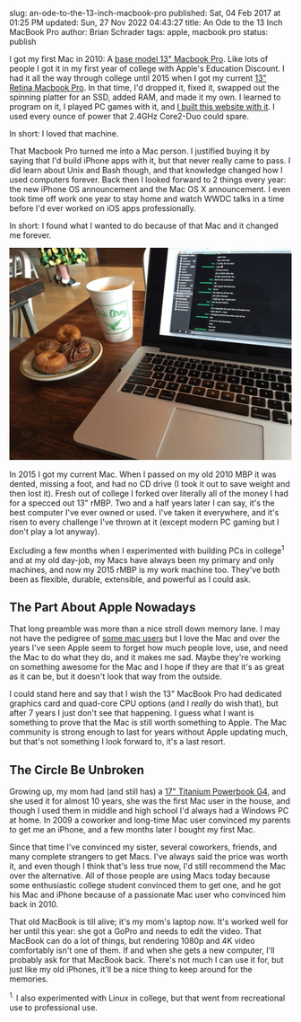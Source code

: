 slug: an-ode-to-the-13-inch-macbook-pro
published: Sat, 04 Feb 2017 at 01:25 PM
updated: Sun, 27 Nov 2022 04:43:27 
title: An Ode to the 13 Inch MacBook Pro
author: Brian Schrader
tags: apple, macbook pro
status: publish

I got my first Mac in 2010: A [base model 13" Macbook Pro][specs]. Like lots of people I got it in my first year of college with Apple's Education Discount. I had it all the way through college until 2015 when I got my current [13" Retina Macbook Pro][rspecs]. In that time, I'd dropped it, fixed it, swapped out the spinning platter for an SSD, added RAM, and made it my own. I learned to program on it, I played PC games with it, and [I built this website with it][my]. I used every ounce of power that 2.4GHz Core2-Duo could spare.

In short: I loved that machine.

That Macbook Pro turned me into a Mac person. I justified buying it by saying that I'd build iPhone apps with it, but that never really came to pass. I did learn about Unix and Bash though, and that knowledge changed how I used computers forever. Back then I looked forward to 2 things every year: the new iPhone OS announcement and the Mac OS X announcement. I even took time off work one year to stay home and watch WWDC talks in a time before I'd ever worked on iOS apps professionally.

In short: I found what I wanted to do because of that Mac and it changed me forever.

![My mac at a donut-shop in portland](/images/blog/doughnuts-and-chai.jpg)

In 2015 I got my current Mac. When I passed on my old 2010 MBP it was dented, missing a foot, and had no CD drive (I took it out to save weight and then lost it). Fresh out of college I forked over literally all of the money I had for a specced out 13" rMBP. Two and a half years later I can say, it's the best computer I've ever owned or used. I've taken it everywhere, and it's risen to every challenge I've thrown at it (except modern PC gaming but I don't play a lot anyway).

Excluding a few months when I experimented with building PCs in college<sup>1</sup> and at my old day-job, my Macs have always been my primary and only machines, and now my 2015 rMBP is my work machine too. They've both been as flexible, durable, extensible, and powerful as I could ask.


## The Part About Apple Nowadays

That long preamble was more than a nice stroll down memory lane. I may not have the pedigree of [some mac users][siracusa] but I love the Mac and over the years I've seen Apple seem to forget how much people love, use, and need the Mac to do what they do, and it makes me sad. Maybe they're working on something awesome for the Mac and I hope if they are that it's as great as it can be, but it doesn't look that way from the outside.

I could stand here and say that I wish the 13" MacBook Pro had dedicated graphics card and quad-core CPU options (and I *really* do wish that), but after 7 years I just don't see that happening. I guess what I want is something to prove that the Mac is still worth something to Apple. The Mac community is strong enough to last for years without Apple updating much, but that's not something I look forward to, it's a last resort.


## The Circle Be Unbroken

Growing up, my mom had (and still has) a [17" Titanium Powerbook G4][g4], and she used it for almost 10 years, she was the first Mac user in the house, and though I used them in middle and high school I'd always had a Windows PC at home. In 2009 a coworker and long-time Mac user convinced my parents to get me an iPhone, and a few months later I bought my first Mac.

Since that time I've convinced my sister, several coworkers, friends, and many complete strangers to get Macs. I've always said the price was worth it, and even though I think that's less true now, I'd still recommend the Mac over the alternative. All of those people are using Macs today because some enthusiastic college student convinced them to get one, and he got his Mac and iPhone because of a passionate Mac user who convinced him back in 2010.

That old MacBook is till alive; it's my mom's laptop now. It's worked well for her until this year: she got a GoPro and needs to edit the video. That MacBook can do a lot of things, but rendering 1080p and 4K video comfortably isn't one of them. If and when she gets a new computer, I'll probably ask for that MacBook back. There's not much I can use it for, but just like my old iPhones, it'll be a nice thing to keep around for the memories.

[g4]: https://en.wikipedia.org/wiki/PowerBook_G4
[my]: /archive/writing-for-a-website-you-built-from-scratch/
[specs]: https://support.apple.com/kb/SP583?locale=en_US
[rspecs]: https://support.apple.com/kb/SP715?locale=en_US
[siracusa]: http://hypercritical.co

<div class="footnote">
<sup>1.</sup> I also experimented with Linux in college, but that went from recreational use to professional use.
</div>
